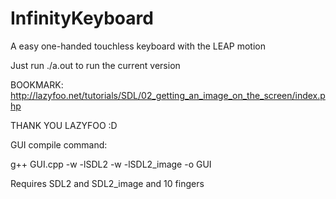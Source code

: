 InfinityKeyboard
================

A easy one-handed touchless keyboard with the LEAP motion

Just run ./a.out to run the current version

BOOKMARK:
http://lazyfoo.net/tutorials/SDL/02_getting_an_image_on_the_screen/index.php

THANK YOU LAZYFOO :D

GUI compile command:

g++ GUI.cpp -w -lSDL2 -w -lSDL2_image -o GUI

Requires SDL2 and SDL2_image and 10 fingers